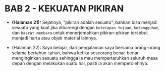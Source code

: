 # BAB 2 - KEKUATAN PIKIRAN
- **(Halaman 21):** Sejatinya, "pikiran adalah sesuatu", bahkan bisa menjadi sesuatu yang kuat jika dibarengi dengan ``ketetapan tujuan``, ``ketangguhan``, dan ``hasrat membara`` untuk menerjemahkan pikiran-pikiran tersebut menjadi harta atau objek material lainnya.

- (Halaman 22): Saya belajar, dari pengalaman saya bersama orang-orang selama bertahun-tahun, bahwa ketika seseorang benar-benar menginginkan sesuatu sehingga ia mau mempertaruhkan seluruh masa depan dengan melakukan suatu hal, pasti ia akan memperolehnya.
